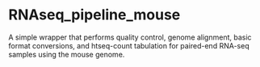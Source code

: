 # RNAseq_pipeline_mouse
A simple wrapper that performs quality control, genome alignment, basic format conversions, and htseq-count tabulation for paired-end RNA-seq samples using the mouse genome.
